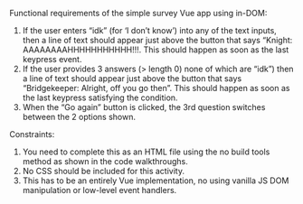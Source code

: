 Functional requirements of the simple survey Vue app using in-DOM:

1. If the user enters “idk” (for ‘I don’t know’) into any of the text inputs, then a line of text should appear just above the button
   that says “Knight: AAAAAAAAHHHHHHHHHHH!!!. This should happen as soon as the last keypress event.
2. If the user provides 3 answers (> length 0) none of which are “idk”) then a line of text should appear just above the button
   that says “Bridgekeeper: Alright, off you go then”. This should happen as soon as the last keypress satisfying the condition.
3. When the “Go again” button is clicked, the 3rd question switches between the 2 options shown.

Constraints:

1. You need to complete this as an HTML file using the no build tools method as shown in the code walkthroughs.
2. No CSS should be included for this activity.
3. This has to be an entirely Vue implementation, no using vanilla JS DOM manipulation or low-level event handlers.
